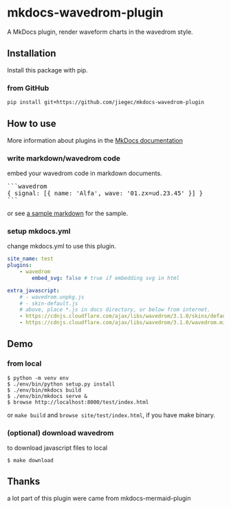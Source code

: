 mkdocs-wavedrom-plugin
=========================================================

A MkDocs plugin,
render waveform charts in the wavedrom style.

Installation
--------------------------
Install this package with pip.

### from GitHub

```bash
pip install git+https://github.com/jiegec/mkdocs-wavedrom-plugin
```

How to use
--------------------------
More information about plugins in the [MkDocs documentation][mkdocs-plugins]

[mkdocs-plugins]: http://www.mkdocs.org/user-guide/plugins/

### write markdown/wavedrom code

embed your wavedrom code in markdown documents.

<pre>
```wavedrom
{ signal: [{ name: 'Alfa', wave: '01.zx=ud.23.45' }] }
```
</pre>

or see [a sample markdown](https://github.com/jiegec/mkdocs-wavedrom-plugin/blob/main/docs/test.md) for the sample.


### setup mkdocs.yml

change mkdocs.yml to use this plugin.

```yaml
site_name: test
plugins:
    - wavedrom
        embed_svg: false # true if embedding svg in html

extra_javascript:
    # - wavedrom.unpkg.js
    # - skin-default.js
    # above, place *.js in docs directory, or below from internet.
    - https://cdnjs.cloudflare.com/ajax/libs/wavedrom/3.1.0/skins/default.js
    - https://cdnjs.cloudflare.com/ajax/libs/wavedrom/3.1.0/wavedrom.min.js
```


Demo
--------------------------

### from local

```shell
$ python -m venv env
$ ./env/bin/python setup.py install
$ ./env/bin/mkdocs build
$ ./env/bin/mkdocs serve &
$ browse http://localhost:8000/test/index.html
```

or `make build` and `browse site/test/index.html`, if you have make binary.

### (optional) download wavedrom

to download javascript files to local

```shell
$ make download
```

Thanks
--------------------------

a lot part of this plugin were came from mkdocs-mermaid-plugin


<!--
vi: ft=markdown:et:fdm=marker
-->

